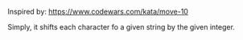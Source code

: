 Inspired by: https://www.codewars.com/kata/move-10

Simply, it shifts each character fo a given string by the given integer. 
